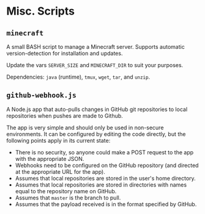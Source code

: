 # Misc. Scripts

## `minecraft`
A small BASH script to manage a Minecraft server. Supports automatic version-detection for installation and updates.

Update the vars `SERVER_SIZE` and `MINECRAFT_DIR` to suit your purposes.

Dependencies: `java` (runtime), `tmux`, `wget`, `tar`, and `unzip`.

## `github-webhook.js`
A Node.js app that auto-pulls changes in GitHub git repositories to local repositories when pushes are made to Github.

The app is very simple and should only be used in non-secure environments. It can be configured by editing the code directly, but the following points apply in its current state:

* There is no security, so anyone could make a POST request to the app with the appropriate JSON.
* Webhooks need to be configured on the GitHub repository (and directed at the appropriate URL for the app).
* Assumes that local repositories are stored in the user's home directory.
* Assumes that local repositories are stored in directories with names equal to the repository name on GitHub.
* Assumes that `master` is the branch to pull.
* Assumes that the payload received is in the format specified by GitHub.
